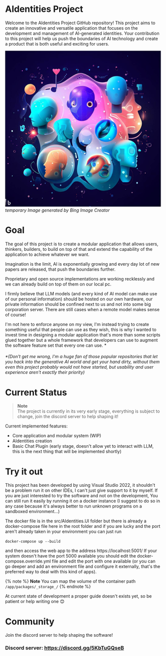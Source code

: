 # AIdentities Project

Welcome to the AIdentities Project GitHub repository! This project aims to create an innovative and versatile application that focuses on the development and management of AI-generated identities. Your contribution to this project will help us push the boundaries of AI technology and create a product that is both useful and exciting for users.

![splash](media/README/splash.jpeg)
*temporary Image generated by Bing Image Creator*



# Goal

The goal of this project is to create a modular application that allows users, thinkers, builders, to build on top of that and extend the capability of the application to achieve whatever we want.

Imagination is the limit, AI is exponentially growing and every day lot of new papers are released, that push the boundaries further.

Proprietary and open source implementations are working recklessly and we can already build on top of them on our local pc.

I firmly believe that LLM models (and every kind of AI model can make use of our personal information) should be hosted on our own hardware, our private information should be confined next to us and not into some big corporation server. There are still cases when a remote model makes sense of course!

I'm not here to enforce anyone on my view, I'm instead trying to create something useful that people can use as they wish, this is why I wanted to invest time in designing a modular application that's more than some scripts glued together but a whole framework that developers can use to augment the software feature set that every one can use. *

###### *(Don't get me wrong, I'm a huge fan of those popular repositories that let you hack into the generative AI world and get your hand dirty, without them even this project probably would not have started, but usability and user experience aren't exactly their priority)



# Current Status

> **Note**  
> The project is currently in its very early stage, everything is subject to change, join the discord server to help shaping it!

Current implemented features:

- Core application and modular system (WIP)
- AIdentities creation
- Basic Chat Plugin (early stage, doesn't allow yet to interact with LLM, this is the next thing that will be implemented shortly)



# Try it out

This project has been developed by using Visual Studio 2022, it shouldn't be a problem run it on other IDEs, I can't just give support to it by myself.
If you are just interested to try the software and not on the development, You can still run it easily by running it on a docker instance (I suggest to do so in any case because it's always better to run unknown programs on a sandboxed environment...)

The docker file is in the src/AIdentities.UI folder but there is already a docker-compose file here in the root folder and if you are lucky and the port aren't already taken in your environment you can just run

`docker-compose up --build`

and then access the web app to the address https://localhost:5001/
If your system doesn't have the port 5000 available you should edit the docker-compose.override.yml file and edit the port with one available (or you can go deeper and add an environment file and configure it externally, that's the preferred way to deal with this kind of apps).

{% note %}
**Note** You can map the volume of the container path `/app/packages/_storage_/`
{% endnote %}

At current state of development a proper guide doesn't exists yet, so be patient or help writing one 😊



# Community

Join the discord server to help shaping the software!

### Discord server: https://discord.gg/5KbTuGQseB